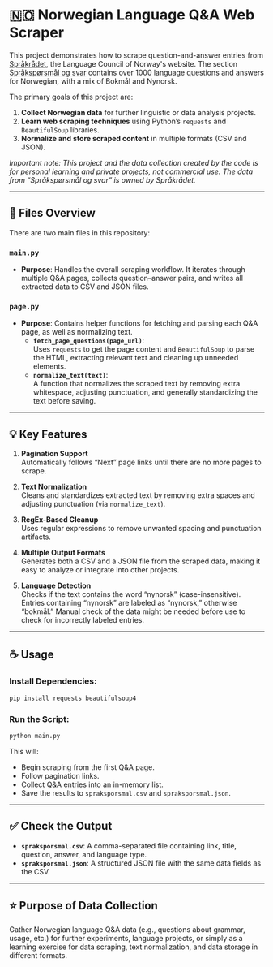 # :norway: Norwegian Language Q&A Web Scraper

This project demonstrates how to scrape question-and-answer entries from [Språkrådet](https://sprakradet.no/), the Language Council of Norway's website. The section [Språkspørsmål og svar](https://sprakradet.no/spraksporsmal-og-svar/) contains over 1000 language questions and answers for Norwegian, with a mix of Bokmål and Nynorsk.  

The primary goals of this project are:

1. **Collect Norwegian data** for further linguistic or data analysis projects.  
2. **Learn web scraping techniques** using Python’s `requests` and `BeautifulSoup` libraries.  
3. **Normalize and store scraped content** in multiple formats (CSV and JSON).

*Important note: This project and the data collection created by the code is for personal learning and private projects, not commercial use. The data from “Språkspørsmål og svar” is owned by Språkrådet.*  

---

## :open_file_folder: Files Overview

There are two main files in this repository:

### `main.py`
- **Purpose**: Handles the overall scraping workflow. It iterates through multiple Q&A pages, collects question–answer pairs, and writes all extracted data to CSV and JSON files.

### `page.py`
- **Purpose**: Contains helper functions for fetching and parsing each Q&A page, as well as normalizing text.
  - **`fetch_page_questions(page_url)`**:  
    Uses `requests` to get the page content and `BeautifulSoup` to parse the HTML, extracting relevant text and cleaning up unneeded elements.
  - **`normalize_text(text)`**:  
    A function that normalizes the scraped text by removing extra whitespace, adjusting punctuation, and generally standardizing the text before saving.

---

## :bulb: Key Features

1. **Pagination Support**  
   Automatically follows “Next” page links until there are no more pages to scrape.

2. **Text Normalization**  
   Cleans and standardizes extracted text by removing extra spaces and adjusting punctuation (via `normalize_text`).

3. **RegEx-Based Cleanup**  
   Uses regular expressions to remove unwanted spacing and punctuation artifacts.

4. **Multiple Output Formats**  
   Generates both a CSV and a JSON file from the scraped data, making it easy to analyze or integrate into other projects.

5. **Language Detection**  
   Checks if the text contains the word “nynorsk” (case-insensitive). Entries containing “nynorsk” are labeled as “nynorsk,” otherwise “bokmål.” Manual check of the data might be needed before use to check for incorrectly labeled entries.

---

## :coffee: Usage

### Install Dependencies:

```bash
pip install requests beautifulsoup4
```

### Run the Script:

```bash
python main.py
```

This will:

- Begin scraping from the first Q&A page.
- Follow pagination links.
- Collect Q&A entries into an in-memory list.
- Save the results to `spraksporsmal.csv` and `spraksporsmal.json`.

---

## :white_check_mark: Check the Output

- **`spraksporsmal.csv`**: A comma-separated file containing link, title, question, answer, and language type.  
- **`spraksporsmal.json`**: A structured JSON file with the same data fields as the CSV.

---

## :star: Purpose of Data Collection

Gather Norwegian language Q&A data (e.g., questions about grammar, usage, etc.) for further experiments, language projects, or simply as a learning exercise for data scraping, text normalization, and data storage in different formats.